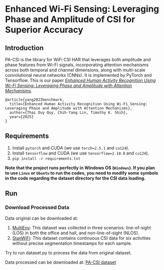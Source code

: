 # Enhanced Wi-Fi Sensing: Leveraging Phase and Amplitude of CSI for Superior Accuracy
## Introduction
PA-CSI is the library for WiFi CSI HAR that leverages both amplitude and phase features from Wi-Fi signals, incorporating attention mechanisms across both temporal and channel dimensions, along with multi-scale convolutional neural networks (CNNs). It is implemented by PyTorch and Tensorflow. This is our paper [*Enhanced Human Activity Recognition Using Wi-Fi Sensing: Leveraging Phase and Amplitude with Attention Mechanisms*](https://doi.org/10.3390/s25041038). 

```
@article{yang2023benchmark,
  title={Enhanced Human Activity Recognition Using Wi-Fi Sensing: Leveraging Phase and Amplitude with Attention Mechanisms},
  author={Thai Duy Quy, Chih-Yang Lin, Timothy K. Shih},
  year={2025}
}
```

## Requirements

1. Install `pytorch` and CUDA (we use `torch=2.5.1` and `cu124`).
2. Install `tensorflow` and CUDA (we use `tensorflow=2.10.0` and `cu124`).
3. `pip install -r requirements.txt`

**Note that the project runs perfectly in Windows OS (`Windows`). If you plan to use `Linux` or `Ubuntu` to run the codes, you need to modify some symbols in the code regarding the dataset directory for the CSI data loading.**

## Run
### Download Processed Data
Data original can be downloaded at: 
1. [MultiEnv](https://github.com/lcsig/Dataset-for-Wi-Fi-based-human-activity-recognition-in-LOS-and-NLOS-indoor-environments): This dataset was collected in three scenarios: line-of-sight (LOS) in both the office and hall, and non-line-of-sight (NLOS).
2. [StanWiFi](https://github.com/ermongroup/Wifi_Activity_Recognition): This dataset contains continuous CSI data for six activities without precise segmentation timestamps for each sample.

Try to run dataset.py to process the data from original dataset.

Data processed can be downloaded at: [PA-CSI dataset](https://drive.google.com/drive/folders/1fiJBDWDC3WKkD5pLYRwpLCWMXPVzCQ-i?usp=sharing)



